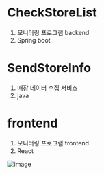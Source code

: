 # CheckStoreList
1. 모니터링 프로그램 backend
2. Spring boot
   
# SendStoreInfo
1. 매장 데이터 수집 서비스 
2. java 

# frontend
1. 모니터링 프로그램 frontend 
2. React

![image](https://github.com/user-attachments/assets/f3f775fa-8268-40bf-864a-6f23d8cdf88d)
